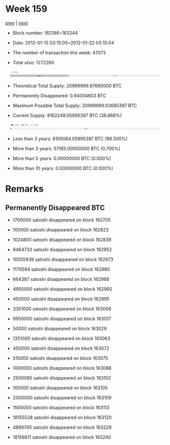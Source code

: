 # Week 159

[prev](week0158.md) | [next](week0160.md)

- Block number: 162186~163244

- Date: 2012-01-15 03:15:05~2012-01-22 03:15:04

- The number of transaction this week: 47073

- Total utxo: 1272260

![](../images/mined_week0159.png)

- Theoretical Total Supply: 20999999.97690000 BTC

- Permanently Disappeared: 0.94004603 BTC

- Maximum Possible Total Supply: 20999999.03685397 BTC

- Current Supply: 8162249.05995397 BTC (38.868%)

![](../images/year_week0159.png)


- Less than 3 years: 8105084.05995397 BTC (99.300%)

- More than 3 years: 57165.00000000 BTC (0.700%)

- More than 5 years: 0.00000000 BTC (0.000%)

- More than 10 years: 0.00000000 BTC (0.000%)

# Remarks

## Permanently Disappeared BTC

- 1700000 satoshi disappeared on block 162705

- 100000 satoshi disappeared on block 162823

- 1024800 satoshi disappeared on block 162839

- 8464733 satoshi disappeared on block 162952

- 10505939 satoshi disappeared on block 162973

- 1179594 satoshi disappeared on block 162980

- 664387 satoshi disappeared on block 162988

- 4950000 satoshi disappeared on block 162992

- 450000 satoshi disappeared on block 162995

- 3351000 satoshi disappeared on block 163006

- 9950000 satoshi disappeared on block 163017

- 50000 satoshi disappeared on block 163029

- 1351000 satoshi disappeared on block 163063

- 450000 satoshi disappeared on block 163072

- 510000 satoshi disappeared on block 163075

- 1000000 satoshi disappeared on block 163088

- 2500065 satoshi disappeared on block 163102

- 100000 satoshi disappeared on block 163105

- 2000000 satoshi disappeared on block 163109

- 1500000 satoshi disappeared on block 163113

- 18155528 satoshi disappeared on block 163120

- 4890745 satoshi disappeared on block 163228

- 18156811 satoshi disappeared on block 163240


